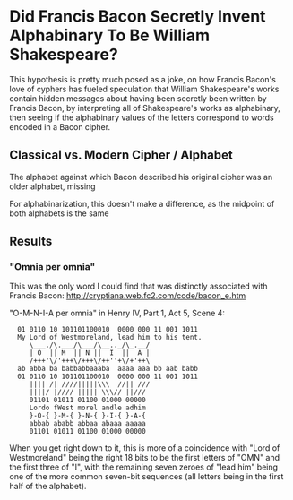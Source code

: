 # Did Francis Bacon Secretly Invent Alphabinary To Be William Shakespeare?

This hypothesis is pretty much posed as a joke, on how Francis Bacon's love of
cyphers has fueled speculation that William Shakespeare's works contain hidden
messages about having been secretly been written by Francis Bacon, by
interpreting all of Shakespeare's works as alphabinary, then seeing if the
alphabinary values of the letters correspond to words encoded in a Bacon cipher.

## Classical vs. Modern Cipher / Alphabet

The alphabet against which Bacon described his original cipher was an older
alphabet, missing

For alphabinarization, this doesn't make a difference, as the midpoint of both
alphabets is the same

## Results

### "Omnia per omnia"

This was the only word I could find that was distinctly associated with Francis Bacon: http://cryptiana.web.fc2.com/code/bacon_e.htm

"O-M-N-I-A per omnia" in Henry IV, Part 1, Act 5, Scene 4:

      01 0110 10 101101100010  0000 000 11 001 1011
      My Lord of Westmoreland, lead him to his tent.
         \___./\.___/\___/\__.._/\_.__/
         | O  || M  || N ||  I  ||  A |
         /+++'\/'+++\/+++\/++''+\/+'++\
      ab abba ba babbabbaaaba  aaaa aaa bb aab babb
      01 0110 10 101101100010  0000 000 11 001 1011
         |||| /| ////|||||\\\  //|| ///
         ||||/ |//// ||||| \\\// ||///
         01101 01011 01100 01000 00000
         Lordo fWest morel andle adhim
         }-O-{ }-M-{ }-N-{ }-I-{ }-A-{
         abbab ababb abbaa abaaa aaaaa
         01101 01011 01100 01000 00000

When you get right down to it, this is more of a coincidence with "Lord of
Westmoreland" being the right 18 bits to be the first letters of "OMN" and the
first three of "I", with the remaining seven zeroes of "lead him" being one of
the more common seven-bit sequences (all letters being in the first half of the
alphabet).
